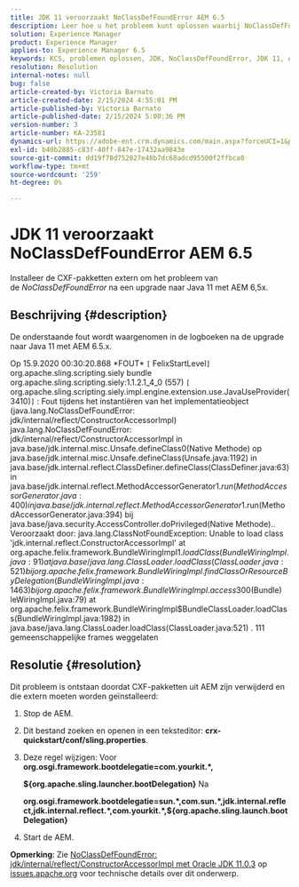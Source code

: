 ```yaml
---
title: JDK 11 veroorzaakt NoClassDefFoundError AEM 6.5
description: Leer hoe u het probleem kunt oplossen waarbij NoClassDefFoundError optreedt in de logboeken na een upgrade naar Java 11.
solution: Experience Manager
product: Experience Manager
applies-to: Experience Manager 6.5
keywords: KCS, problemen oplossen, JDK, NoClassDefFoundError, JDK 11, AEM 6.5, Adobe Experience Manager 6.5, AEM 6.5, Experience Manager, problemen oplossen
resolution: Resolution
internal-notes: null
bug: false
article-created-by: Victoria Barnato
article-created-date: 2/15/2024 4:55:01 PM
article-published-by: Victoria Barnato
article-published-date: 2/15/2024 5:00:36 PM
version-number: 3
article-number: KA-23581
dynamics-url: https://adobe-ent.crm.dynamics.com/main.aspx?forceUCI=1&pagetype=entityrecord&etn=knowledgearticle&id=8830f4f0-22cc-ee11-9079-6045bd0061cb
exl-id: b40b2885-c83f-40ff-847e-17432aa9843e
source-git-commit: dd19f78d752827e48b7dc68adcd95500f2ffbca0
workflow-type: tm+mt
source-wordcount: '259'
ht-degree: 0%

---
```


# JDK 11 veroorzaakt NoClassDefFoundError AEM 6.5


Installeer de CXF-pakketten extern om het probleem van de *NoClassDefFoundError* na een upgrade naar Java 11 met AEM 6,5x.

## Beschrijving {#description}


De onderstaande fout wordt waargenomen in de logboeken na de upgrade naar Java 11 met AEM 6.5.x.

Op 15.9.2020 00:30:20.868 \*FOUT\* `[` FelixStartLevel`]`  org.apache.sling.scripting.siely bundle org.apache.sling.scripting.siely:1.1.2.1_4_0 (557)
`[` org.apache.sling.scripting.siely.impl.engine.extension.use.JavaUseProvider(3410)`]`  : Fout tijdens het instantiëren van het implementatieobject (java.lang.NoClassDefFoundError: jdk/internal/reflect/ConstructorAccessorImpl) java.lang.NoClassDefFoundError: jdk/internal/reflect/ConstructorAccessorImpl in java.base/jdk.internal.misc.Unsafe.defineClass0(Native Methode) op java.base/jdk.internal.misc.Unsafe.defineClass(Unsafe.java:1192) in java.base/jdk.internal.reflect.ClassDefiner.defineClass(ClassDefiner.java:63) in java.base/jdk.internal.reflect.MethodAccessorGenerator$1.run(MethodAccessorGenerator.java:400) in java. base/jdk.internal.reflect.MethodAccessorGenerator$1.run(MethodAccessorGenerator.java:394) bij java.base/java.security.AccessController.doPrivileged(Native Methode).. Veroorzaakt door: java.lang.ClassNotFoundException: Unable to load class &#39;jdk.internal.reflect.ConstructorAccessorImpl&#39; at org.apache.felix.framework.BundleWiringImpl$1.loadClass(BundleWiringImpl.java:91) at java.base/java.lang.ClassLoader.loadClass (ClassLoader.java:521) bij org.apache.felix.framework.BundleWiringImpl.findClassOrResourceByDelegation(BundleWiringImpl.java:1463) bij org.apache.felix.framework.BundleWiringImpl.access$300(Bundle) leWiringImpl.java:79) at org.apache.felix.framework.BundleWiringImpl$BundleClassLoader.loadClass(BundleWiringImpl.java:1982) in java.base/java.lang.ClassLoader.loadClass(ClassLoader.java:521) . 111 gemeenschappelijke frames weggelaten


## Resolutie {#resolution}


Dit probleem is ontstaan doordat CXF-pakketten uit AEM zijn verwijderd en die extern moeten worden geïnstalleerd:

1. Stop de AEM.
2. Dit bestand zoeken en openen in een teksteditor: <b>crx-quickstart/conf/sling.properties</b>.
3. Deze regel wijzigen: Voor
   <b>org.osgi.framework.bootdelegatie=com.yourkit.\*,

   ${org.apache.sling.launcher.bootDelegation}</b>
Na



   <b>org.osgi.framework.bootdelegatie=sun.\*,com.sun.\*,jdk.internal.reflect,jdk.internal.reflect.\*,com.yourkit.\*,${org.apache.sling.launch.bootDelegation}</b>
4. Start de AEM.


<b>Opmerking</b>: Zie [NoClassDefFoundError: jdk/internal/reflect/ConstructorAccessorImpl met Oracle JDK 11.0.3](https://issues.apache.org/jira/browse/FELIX-6184) op [issues.apache.org](https://issues.apache.org/) voor technische details over dit onderwerp.
